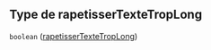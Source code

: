 ## Type de rapetisserTexteTropLong

`boolean` ([rapetisserTexteTropLong](frw-bind-definitions-pdf-properties-rapetissertextetroplong.md))
